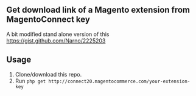 ## Get download link of a Magento extension from MagentoConnect key

A bit modified stand alone version of this https://gist.github.com/Narno/2225203

## Usage

1. Clone/download this repo.
2. Run `php get http://connect20.magentocommerce.com/your-extension-key`
